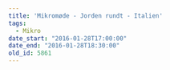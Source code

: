 ```yaml
---
title: 'Mikromøde - Jorden rundt - Italien'
tags:
  - Mikro
date_start: "2016-01-28T17:00:00"
date_end: "2016-01-28T18:30:00"
old_id: 5861
---
```

